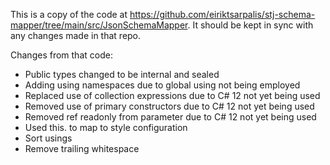 This is a copy of the code at https://github.com/eiriktsarpalis/stj-schema-mapper/tree/main/src/JsonSchemaMapper. It should be kept in sync with any changes made in that repo.

Changes from that code:
- Public types changed to be internal and sealed
- Adding using namespaces due to global using not being employed
- Replaced use of collection expressions due to C# 12 not yet being used
- Removed use of primary constructors due to C# 12 not yet being used
- Removed ref readonly from parameter due to C# 12 not yet being used
- Used this. to map to style configuration
- Sort usings
- Remove trailing whitespace